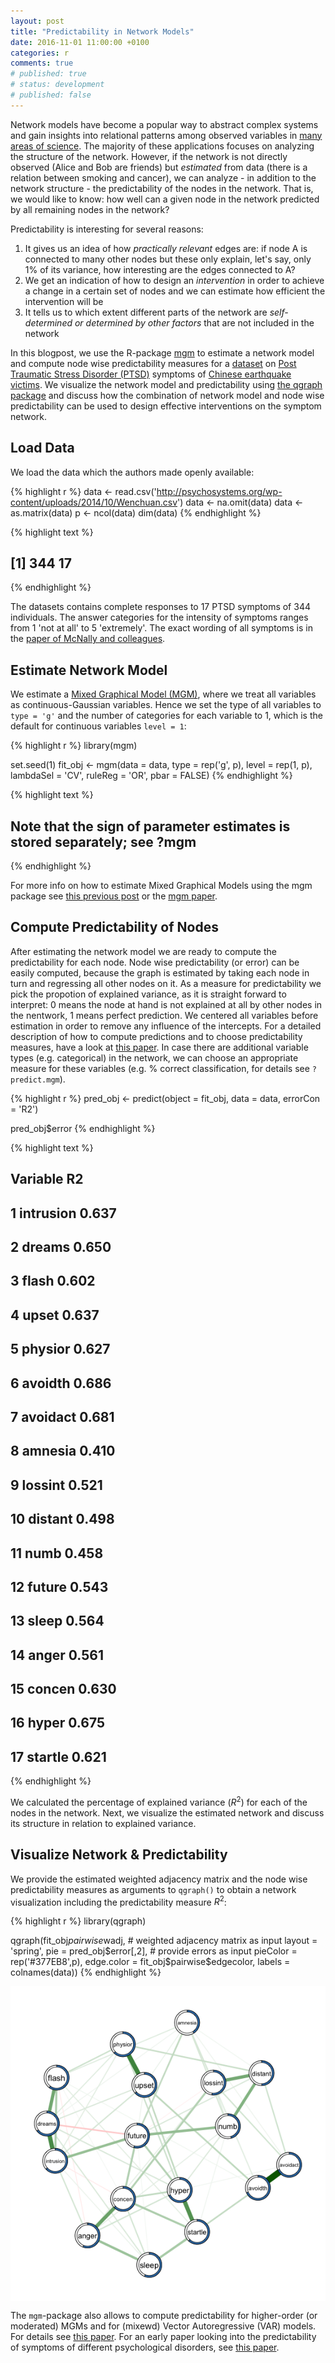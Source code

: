 ```yaml
---
layout: post
title: "Predictability in Network Models"
date: 2016-11-01 11:00:00 +0100
categories: r
comments: true
# published: true
# status: development
# published: false
---
```


Network models have become a popular way to abstract complex systems and gain insights into relational patterns among observed variables in [many areas of science](http://www.sachaepskamp.com/files/NA/NetworkTakeover.pdf). The majority of these applications focuses on analyzing the structure of the network. However, if the network is not directly observed (Alice and Bob are friends) but *estimated* from data (there is a relation between smoking and cancer), we can analyze - in addition to the network structure - the predictability of the nodes in the network. That is, we would like to know: how well can a given node in the network predicted by all remaining nodes in the network?

Predictability is interesting for several reasons:

1. It gives us an idea of how *practically relevant* edges are: if node A is connected to many other nodes but these only explain, let's say, only 1% of its variance, how interesting are the edges connected to A?
2. We get an indication of how to design an *intervention* in order to achieve a change in a certain set of nodes and we can estimate how efficient the intervention will be
3. It tells us to which extent different parts of the network are *self-determined or determined by other factors* that are not included in the network

In this blogpost, we use the R-package [mgm](https://cran.r-project.org/web/packages/mgm/index.html) to estimate a network model and compute node wise predictability measures for a [dataset](http://cpx.sagepub.com/content/3/6/836.short) on [Post Traumatic Stress Disorder (PTSD)](https://en.wikipedia.org/wiki/Posttraumatic_stress_disorder) symptoms of [Chinese earthquake victims](https://en.wikipedia.org/wiki/2008_Sichuan_earthquake). We visualize the network model and predictability using [the qgraph package](https://cran.r-project.org/web/packages/qgraph/index.html) and discuss how the combination of network model and node wise predictability can be used to design effective interventions on the symptom network.


## Load Data

We load the data which the authors made openly available:


{% highlight r %}
data <- read.csv('http://psychosystems.org/wp-content/uploads/2014/10/Wenchuan.csv')
data <- na.omit(data)
data <- as.matrix(data)
p <- ncol(data)
dim(data)
{% endhighlight %}



{% highlight text %}
## [1] 344  17
{% endhighlight %}

The datasets contains complete responses to 17 PTSD symptoms of 344 individuals. The answer categories for the intensity of symptoms ranges from 1 'not at all' to 5 'extremely'. The exact wording of all symptoms is in the [paper of McNally and colleagues](http://cpx.sagepub.com/content/3/6/836.short).


## Estimate Network Model

We estimate a [Mixed Graphical Model (MGM)](http://www.jmlr.org/proceedings/papers/v33/yang14a.pdf), where we treat all variables as continuous-Gaussian variables. Hence we set the type of all variables to `type = 'g'` and the number of categories for each variable to 1, which is the default for continuous variables `level = 1`:


{% highlight r %}
library(mgm)

set.seed(1)
fit_obj <- mgm(data = data, 
               type = rep('g', p),
               level = rep(1, p),
               lambdaSel = 'CV',
               ruleReg = 'OR', 
               pbar = FALSE)
{% endhighlight %}



{% highlight text %}
## Note that the sign of parameter estimates is stored separately; see ?mgm
{% endhighlight %}

For more info on how to estimate Mixed Graphical Models using the mgm package see [this previous post](http://jmbh.github.io/Estimation-of-mixed-graphical-models/) or the [mgm paper](https://arxiv.org/pdf/1510.06871v2.pdf).


## Compute Predictability of Nodes

After estimating the network model we are ready to compute the predictability for each node. Node wise predictability (or error) can be easily computed, because the graph is estimated by taking each node in turn and regressing all other nodes on it. As a measure for predictability we pick the propotion of explained variance, as it is straight forward to interpret:  0 means the node at hand is not explained at all by other nodes in the nentwork, 1 means perfect prediction. We centered all variables before estimation in order to remove any influence of the intercepts. For a detailed description of how to compute predictions and to choose predictability measures, have a look at [this paper](https://link.springer.com/article/10.3758/s13428-017-0910-x). In case there are additional variable types (e.g. categorical) in the network, we can choose an appropriate measure for these variables (e.g. % correct classification, for details see `?predict.mgm`).


{% highlight r %}
pred_obj <- predict(object = fit_obj, 
                    data = data, 
                    errorCon = 'R2')

pred_obj$error
{% endhighlight %}



{% highlight text %}
##     Variable    R2
## 1  intrusion 0.637
## 2     dreams 0.650
## 3      flash 0.602
## 4      upset 0.637
## 5    physior 0.627
## 6    avoidth 0.686
## 7   avoidact 0.681
## 8    amnesia 0.410
## 9    lossint 0.521
## 10   distant 0.498
## 11      numb 0.458
## 12    future 0.543
## 13     sleep 0.564
## 14     anger 0.561
## 15    concen 0.630
## 16     hyper 0.675
## 17   startle 0.621
{% endhighlight %}

We calculated the percentage of explained variance ($R^2$) for each of the nodes in the network. Next, we visualize the estimated network and discuss its structure in relation to explained variance.

## Visualize Network & Predictability

We provide the estimated weighted adjacency matrix and the node wise predictability measures as arguments to `qgraph()` to obtain a network visualization including the predictability measure $R^2$:


{% highlight r %}
library(qgraph)

qgraph(fit_obj$pairwise$wadj, # weighted adjacency matrix as input
       layout = 'spring', 
       pie = pred_obj$error[,2], # provide errors as input
       pieColor = rep('#377EB8',p),
       edge.color = fit_obj$pairwise$edgecolor,
       labels = colnames(data))
{% endhighlight %}

<img src="/assets/img/2016-11-01-Predictability-in-network-models.Rmd/unnamed-chunk-4-1.png" title="plot of chunk unnamed-chunk-4" alt="plot of chunk unnamed-chunk-4" style="display: block; margin: auto;" />

The `mgm`-package also allows to compute predictability for higher-order (or moderated) MGMs and for (mixewd) Vector Autoregressive (VAR) models. For details see [this paper](https://link.springer.com/article/10.3758/s13428-017-0910-x). For an early paper looking into the predictability of symptoms of different psychological disorders, see [this paper](https://www.cambridge.org/core/journals/psychological-medicine/article/how-predictable-are-symptoms-in-psychopathological-networks-a-reanalysis-of-18-published-datasets/84F1D7F73DB03586ABA48783419FE62A).


